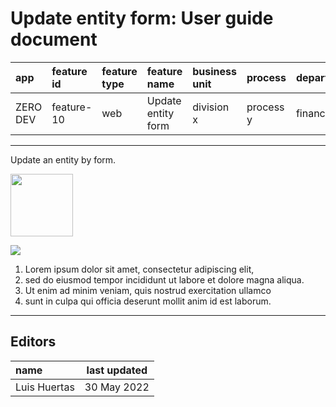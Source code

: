 # Update entity form: User guide document

| app      | feature id | feature type | feature name       | business unit | process   | department |
| :------- | :--------- | :----------- | :----------------- | :------------ | :-------- | :--------- |
| ZERO DEV | feature-10 | web          | Update entity form | division x    | process y | finance    |

---

Update an entity by form.

<img src="https://i.ibb.co/rt0Hf3q/video.png" width="100">

![](https://instrktiv.com/media/user-manual-template/screenshots-snagit.webp)

1. Lorem ipsum dolor sit amet, consectetur adipiscing elit,
2. sed do eiusmod tempor incididunt ut labore et dolore magna aliqua.
3. Ut enim ad minim veniam, quis nostrud exercitation ullamco
4. sunt in culpa qui officia deserunt mollit anim id est laborum.

---

## Editors

| name         | last updated |
| :----------- | ------------ |
| Luis Huertas | 30 May 2022  |

